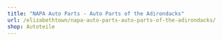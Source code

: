 ```yaml
---
title: "NAPA Auto Parts - Auto Parts of the Adirondacks"
url: /elizabethtown/napa-auto-parts-auto-parts-of-the-adirondacks/
shop: Autoteile
---
```

